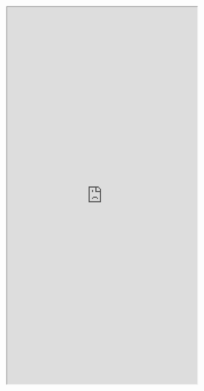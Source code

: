 <iframe width="100%" height="1000px" src="https://embed.plnkr.co/FCTlq2jFZdXX7tlsehrs/?show=preview&sidebar=none"></iframe>
